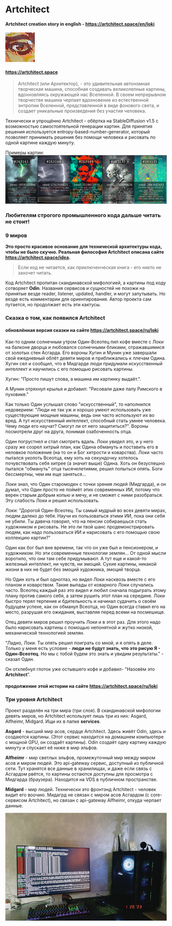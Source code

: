 # Artchitect

#### Artchitect creation story in english - https://artchitect.space/en/loki

![artchitect_logo](https://github.com/artchitector/artchitect/blob/main/files/images/logo_anim_92.gif)

#### https://artchitect.space

> Artchitect (или Архитектор), - это удивительная автономная творческая машина, способная создавать великолепные
> картины,
> вдохновляясь окружающей нас Вселенной. В своем непрерывном творчестве машина черпает вдохновение из естественной
> энтропии
> Вселенной, представленной в виде фонового света, и создает уникальные произведения без участия человека.

Технически и упрощённо Artchitect - обёртка на StableDiffusion v1.5 с возможностью самостоятельной генерации картин. Для
принятия решения используется entropy-based-number-generator, который позволяет принимать решения без помощи человека и
рисовать по одной картине каждую минуту.

Примеры картин:
![examples](https://github.com/artchitector/artchitect/blob/main/files/images/description_five.jpg)

### Любителям строгого промышленного кода дальше читать не стоит!

### 9 миров

**Это просто красивое основание для технической архитектуры кода, чтобы не было скучно. Реальная философия Artchitect
описана сайте https://artchitect.space/idea.**

> Если код не читается, как приключенческая книга - его никто не захочет читать.

Код Artchitect пропитан скандинавской мифологией, а картины под коду сотворяет **Odin**. Названия
сервисов и сущностей не похожи на принятые везде reader, listener, updated, handler, и могут запутывать. Но везде есть
комментарии для ориентирования. Автор проекта сам путается, но продолжает есть эти кактусы.

### Сказка о том, как появился Artchitect

#### обновлённая версия сказки на сайте https://artchitect.space/ru/loki

Как-то одним солнечным утром Один-Всеотец пил кофе вместе с Локи на балконе дворца и любовался солнечными бликами,
отражавшимися от золотых стен Асгарда. Его вороны Хугин и Мунин уже завершали
свой ежедневный облёт девяти миров и приближались к плечам Одина. Хугин сел и сообщил, что в Мидгарде люди придумали
искусственный интеллект и научились с его помощью рисовать картины.

Хугин: "Просто пишут слова, а машина им картинку выдаёт.".

А Мунин отряхнул крылья и добавил: "Рисовали даже папу Римского в пуховике."

Как только Один услышал слово "искусственный", то наполнился недоверием: "Люди не так уж и хорошо умеют использовать уже
существующие мощные машины, ведь они часто используют их во вред. А тут искусственный
интеллект, способный стать умнее человека. Чему люди его научат? Смогут ли от него защититься?". Вороны посмотрели друг
на друга, понимая озабоченность отца.

Один погрустнел и стал смотреть вдаль. Локи увидел это, и у него сразу же созрел хитрый план, как Одина обмануть и
поставить его в неловкое положение (на то он и Бог хитрости и коварства). Локи часто пытался уколоть Всеотца, ему
хоть на секундочку хотелось почувствовать себя хитрее (а значит выше) Одина. Хоть он безуспешно пытался "обмануть" отца
тысячелетиями, решил попыться опять. Боги бессмертны, чем им еще заняться...

Локи знал, что Один старомоден с точки зрения людей (Мидгарда), и он думал, что Один просто не поймёт этих современных
ИИ, потому что верен старым добрым копью и мечу, и не сможет с ними разобраться. Эту слабость Локи и решил использовать.

Локи: "Дорогой Один-Всеотец. Ты самый мудрый во всех девяти мирах, людям далеко до тебя. Научи их пользоваться этими ИИ,
пока они себя не убили. Ты давеча говорил, что на пенсии собираешься стать художником и рисовать. Не это ли твой шанс
продемонстрировать людям, как надо пользоваться ИИ и нарисовать с его помощью свою коллекцию картин?"

Один как бог был вне времени, так что он уже был и пенсионером, и художником. Но эти современные
технологии землян... От одной мысли воротило, что они там себе придумывают. А тут еще и какой-то железный интеллект, ни
чувств, ни эмоций. Сухие картины, никакой жизни в них не будет без эмоций художника, эмоций творца.

Но Один хоть и был одноглаз, но видел Локи насквозь вместе с его планом и коварством. Такие выпады от
коварного Локи случались часто. Всеотец каждый раз это видел и любил сначала подыграть этому плану против самого себя, а
затем рушить этот план на середине. Локи быстро терял терпение и бдительность и начинал
судачить о своём будущем успехе, как он обманул Всеотца, но Один всегда ставил его на место, разрушая его ожидания,
выставляя перед всеми на посмешище.

Отец девяти миров решил проучить Локи и в этот раз. Для этого надо было нарисовать картины с помощью непонятной
и жутко низкой, механической технологией землян.

"Ладно, Локи. Ты опять решил поиграть со мной, и я опять в деле. Только у меня есть условие - **люди не будут знать, что
это рисую Я - Один-Всеотец**. Но мы с тобой будем это знать и увидим результаты." - сказал Один.

Он отхлебнул глоток уже остывшего кофе и добавил- "Назовём это **Artchitect**".

#### продолжение этой истории на сайте https://artchitect.space/ru/loki

### Три уровня Artchitect

Проект разделён на три мира (три слоя). В скандинавской мифологии девять миров, но Artchitect использует лишь три из
них: Asgard, Alfheimr, Midgard. Ищи их в папке **services**.

**Asgard** - высший мир асов, сердце Artchitect. Здесь живёт Odin, здесь и создаются картины. (Этот сервис находится на
домашнем компьютере с мощной GPU, он создаёт картины). Odin создаёт одну картину каждую минуту и спускает её ниже в мир
эльфов.

**Alfheimr** - мир светлых эльфов, промежуточный мир между миром асов и миром людей. Это api-gateway сервис, доступный
из публичной сети. Тут хранятся все данные в хранилищах, и даже если связь с Асгардом рвётся, то картины
остаются доступны для просмотра с Мидгарда (браузера). Находится на VDS в публичном пространстве.

**Midgard** - мир людей. Технически это фронтэнд Artchitect - человек видит его воочию. Мидагрд не связан с миром асов
Асгардом (с core-сервисом Artchitect), но связан с api-gateway Alfheimr, откуда черпает данные.

![artchitect_installation](https://github.com/artchitector/artchitect/blob/main/files/images/artchitect_hardware.jpg)
